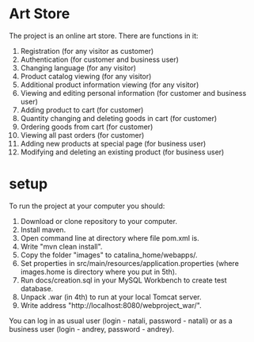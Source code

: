 # Art Store
The project is an online art store.
There are functions in it:
 1. Registration (for any visitor as customer)
 2. Authentication (for customer and business user)
 3. Changing language (for any visitor)
 4. Product catalog viewing (for any visitor)
 5. Additional product information viewing (for any visitor)
 6. Viewing and editing personal information (for customer and business user)
 7. Adding product to cart (for customer)
 8. Quantity changing and deleting goods in cart (for customer)
 9. Ordering goods from cart (for customer)
 10. Viewing all past orders (for customer)
 11. Adding new products at special page (for business user)
 12. Modifying and deleting an existing product (for business user)

# setup
To run the project at your computer you should:
1. Download or clone repository to your computer.
2. Install maven.
3. Open command line at directory where file pom.xml is.
4. Write "mvn clean install".
5. Copy the folder "images" to catalina_home/webapps/.
6. Set properties in src/main/resources/application.properties (where images.home is directory where you put in 5th).
7. Run docs/creation.sql in your MySQL Workbench to create test database.
8. Unpack .war (in 4th) to run at your local Tomcat server.
9. Write address "http://localhost:8080/webproject_war/".

You can log in as usual user (login - natali, password - natali) or as a business user (login - andrey, password - andrey).

